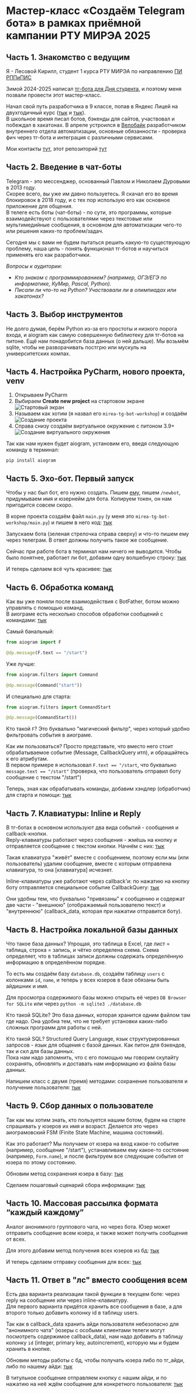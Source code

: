 # Мастер-класс «Создаём Telegram бота» в рамках приёмной кампании РТУ МИРЭА 2025

## Часть 1. Знакомство с ведущим

Я - Лесовой Кирилл, студент 1 курса РТУ МИРЭА по направлению [ПИ РППиПИС](https://priem.mirea.ru/guide-direction?direction_id=1207)

Зимой 2024-2025 написал [тг-бота для Дня студента](https://github.com/K1rL3s/mirea-student-day), и поэтому меня позвали провести этот мастер-класс.

Начал свой путь разработчика в 9 классе, попав в Яндекс Лицей на двухгодичный курс ([тык](https://lyceum.yandex.ru/python) и [тык](https://lyceum.yandex.ru/industrial)). \
В школьное время писал ботов, бэкенды для сайтов, участвовал и побеждал в хакатонах. В апреле устроился в [Велобайк](https://velobike.ru) разработчиком внутреннего отдела автоматизации, основные обязанности - проверка фич через тг-бота и интеграция с различными сервисами.

Мои контакты [тут](https://hello.k1rles.ru), этот репозиторий [тут](https://github.com/K1rL3s/mirea-tg-bot-workshop)


## Часть 2. Введение в чат-боты

Telegram - это мессенджер, основанный Павлом и Николаем Дуровыми в 2013 году. \
Скорее всего, вы уже им давно пользуетесь. Я скачал его во время блокировок в 2018 году, и с тех пор использую его как основное приложение для общения. \
В телеге есть боты (чат-боты) - по сути, это программы, которые взаимодействуют с пользователями через текстовые или мультимедийные сообщения, в основном для автоматизации чего-то или решения каких-то проблем/задач.

Сегодня мы с вами не будем пытаться решить какую-то существующую проблему, наша цель - понять функционал тг-ботов и научиться применять его как разработчики.

_Вопросы к аудитории:_
- _Кто знаком с программированием? (например, ОГЭ/ЕГЭ по информатике, КуМир, Pascal, Python)._
- _Писали ли что-то на Python? Участвовали ли в олимпиадах или хакатонах?_


## Часть 3. Выбор инструментов

Не долго думая, берём Python из-за его простоты и низкого порога входа, и aiogram как самую совершенную библиотеку для тг-ботов на питоне.
Ещё нам понадобится база данных (о ней дальше). Мы возьмём sqlite, чтобы не разворачивать постгрю или мускуль на университетских компах.


## Часть 4. Настройка PyCharm, нового проекта, venv

1. Открываем PyCharm
2. Выбираем **Create new project** на стартовом экране
    ![Стартовый экран](./content/start-window.png)
3. Называем как хотим (я назвал его `mirea-tg-bot-workshop`) и создаём
    ![Создание проекта](./content/create-project.png)
4. Справа снизу создаём виртуальное окружение с питоном 3.9+
    ![Создание виртуального окружения](./content/create-venv.png)

Так как нам нужен будет aiogram, установим его, введя следующую команду в терминал:
```commandline
pip install aiogram
```

## Часть 5. Эхо-бот. Первый запуск

Чтобы у нас был бот, его нужно создать. Пишем [ему](https://t.me/BotFather), пишем `/newbot`, придумываем имя и юзернейм для бота. Копируем токен, он нам пригодится совсем скоро.

В корне проекта создаём файл `main.py` (у меня это `mirea-tg-bot-workshop/main.py`) и пишем в него код: [тык](05-echo-bot/1.py)

Запускаем бота (зеленая стрелочка справа сверху) и что-то пишем ему через телеграм. В ответ должны получить такое же сообщение.

Сейчас при работе бота в терминал нам ничего не выводится. Чтобы было понятнее, работает ли бот, добавим одну волшебную строку: [тык](05-echo-bot/2.py)

И теперь сделаем всё чуть красивее: [тык](05-echo-bot/3.py)


## Часть 6. Обработка команд

Как вы уже поняли после взаимодействия с BotFather, ботом можно управлять с помощью команд. \
В аиограме есть несколько способов обработки сообщений с командами: [тык](06-commands/1.py)

Самый банальный:
```python
from aiogram import F

@dp.message(F.text == "/start")
```

Уже лучше:
```python
from aiogram.filters import Command

@dp.message(Command("start"))
```

И специально для старта:
```python
from aiogram.filters import CommandStart

@dp.message(CommandStart())
```

Кто такой `F`? Это буквально "магический фильтр", через который удобно фильтровать события в аиограме.

Как им пользоваться? Просто представьте, что вместо него стоит обрабатываемое событие (Message, CallbackQuery итп), и обращайтесь к его атрибутам. \
В первом примере я использовал `F.text == "/start`, что буквально `message.text == "/start"` (проверка, что пользователь отправил боту сообщение с текстом "/start")

Теперь, зная как обрабатывать команды, добавим хэндлер (обработчик) для старта и помощи: [тык](06-commands/2.py)


## Часть 7. Клавиатуры: Inline и Reply

В тг-ботах в основном используют два вида событий - сообщения и callback-кнопки. \
Reply-клавиатуры работают через сообщения - жмёшь на кнопку и отправляется сообщение с текстом кнопки. Начнём с них: [тык](07-keyboards/1.py) 

Такая клавиатура "живёт" вместе с сообщением, поэтому если мы (или пользователь) удалим сообщение, вместе с которым отправлена клавиатура, то она [клавиатура] исчезнет.

Inline-клавиатуры уже работают через callback'и: по нажатию на кнопку боту отправляется специальное событие CallbackQuery: [тык](07-keyboards/2.py)

Они удобны тем, что буквально "привязаны" к сообщению и содержат две части - "внешнюю" (отображаемый пользователю текст) и "внутреннюю" (callback_data, которая при нажатии отправится боту).


## Часть 8. Настройка локальной базы данных

Что такое база данных? Упрощая, это таблица в Excel, где лист = таблица, строка = запись, и чётко определена схема. Схема определяет, что в таблицах записи должны содержать определённую информацию в определённом порядке.

То есть мы создаём базу `database.db`, создаём таблицу `users` с колонками `id`, `name`, и теперь у всех юзеров в базе обязаны быть айдишник и имя.

Для просмотра содержимого базы можно открыть её через `DB Browser for SQLite` или через `python -m sqlite3 ./database.db`

Кто такой SQLite? Это база данных, которая хранится одним файлом там где надо. Она удобна тем, что не требует установки каких-либо сложных программ для работы с ней.

Кто такой SQL? Structured Query Language, язык структурированных запросов - язык для общения с базой данных. Как питон для бэкендов, так и скл для базы данных. \
Пока нам надо запомнить, что с его помощью мы говорим скулайту сохранять, обновлять и доставать нам информацию из файла базы данных.

Напишем класс с двумя (тремя) методами: сохранение пользователя и получение пользователя: [тык](08-database/database.py)


## Часть 9. Сбор данных о пользователе

Так как мы хотим знать, кто пользуется нашим ботом, будем на старте спрашивать у юзеров их имя и возраст.
Делается это через аиограмовский FSM (Finite State Machine, машина состояний).

Как это работает? Мы получаем от юзера на вход какое-то событие (например, сообщение "/start"), устанавливаем ему какое-то состояние (например, `Form.name`), и после фильтруем все следующие события от юзера по этому состоянию.

Обновим метод сохранения юзера в базу: [тык](09-fsm/database.py) 

Сделаем пошаговый сценарий сбора информации: [тык](09-fsm/1.py)


## Часть 10. Массовая рассылка формата “каждый каждому”

Аналог анонимного группового чата, но через бота. Юзер может отправить сообщение всем юзера, и также может получить сообщение от всех.

Для этого добавим метод получения всех юзеров из бд: [тык](10-group-chat/database.py)

И теперь сделаем отправку сообщения для всех: [тык](10-group-chat/1.py)


## Часть 11. Ответ в "лс" вместо сообщения всем

Есть два варианта реализации такой функции в текущем боте: через reply на сообщение или через inline-клавиатуру. \
Для первого варианта придётся хранить все сообщения в базе, а для второго только добавить колонку id в таблицу users.

Так как в callback_data хранить айди пользователя небезопасно для "анонимного чата" (юзеры с особыми клиентами телеги могут посмотреть содержимое callback_data), нам надо добавить в таблицу колонку `id` (integer, primary key, autoincrement), которую мы и будем хранить в кнопке.

Обновим методы работы с бд, чтобы получать юзера либо по тг_айди, либо по нашему айди: [тык](11-dm/database.py)

В титульное сообщение отправляем кнопку с нашим айди, и по нажатию на неё ждём сообщение для конкретного пользователя: [тык](11-dm/1.py)
